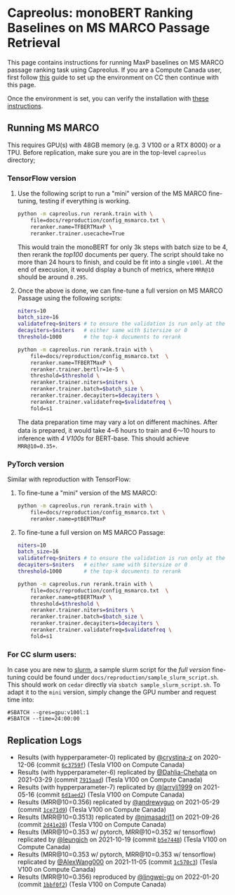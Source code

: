 # Capreolus: monoBERT Ranking Baselines on MS MARCO Passage Retrieval 

This page contains instructions for running MaxP baselines on MS MARCO passage ranking task using Capreolus.
If you are a Compute Canada user, 
first follow [this](../setup/setup-cc.md) guide to set up the environment on CC then continue with this page.

Once the environment is set, you can verify the installation with [these instructions](./PARADE.md#testing-installation).

## Running MS MARCO 
This requires GPU(s) with 48GB memory (e.g. 3 V100 or a RTX 8000) or a TPU. Before replication, make sure you are in the top-level `capreolus` directory;
### TensorFlow version 
1. Use the following script to run a "mini" version of the MS MARCO fine-tuning, testing if everything is working. 
    ```bash
    python -m capreolus.run rerank.train with \
        file=docs/reproduction/config_msmarco.txt \
        reranker.name=TFBERTMaxP \
        reranker.trainer.usecache=True
    ``` 
    This would train the monoBERT for only 3k steps with batch size to be 4, then rerank the *top100* documents per query. 
    The script should take no more than 24 hours to finish, and could be fit into a single `v100l`.
    At the end of execusion, it would display a bunch of metrics, where `MRR@10` should be around `0.295`.

3. Once the above is done, we can fine-tune a full version on MS MARCO Passage using the following scripts: 
    ```bash
    niters=10
    batch_size=16
    validatefreq=$niters # to ensure the validation is run only at the end of training
    decayiters=$niters   # either same with $itersize or 0
    threshold=1000       # the top-k documents to rerank

    python -m capreolus.run rerank.train with \
        file=docs/reproduction/config_msmarco.txt  \
        reranker.name=TFBERTMaxP \
        reranker.trainer.bertlr=1e-5 \
        threshold=$threshold \
        reranker.trainer.niters=$niters \
        reranker.trainer.batch=$batch_size \
        reranker.trainer.decayiters=$decayiters \
        reranker.trainer.validatefreq=$validatefreq \
        fold=s1
    ```
    The data preparation time may vary a lot on different machines.
    After data is prepared, it would take 4~6 hours to train and 6～10 hours to inference with *4 V100s* for BERT-base. 
    This should achieve `MRR@10=0.35+`.

### PyTorch version 
Similar with reproduction with TensorFlow:
1. To fine-tune a "mini" version of the MS MARCO:
    ```bash
    python -m capreolus.run rerank.train with \
        file=docs/reproduction/config_msmarco.txt \
        reranker.name=ptBERTMaxP
    ``` 

2. To fine-tune a full version on MS MARCO Passage:
    ```bash
    niters=10
    batch_size=16
    validatefreq=$niters # to ensure the validation is run only at the end of training
    decayiters=$niters   # either same with $itersize or 0
    threshold=1000       # the top-k documents to rerank

    python -m capreolus.run rerank.train with \
        file=docs/reproduction/config_msmarco.txt  \
        reranker.name=ptBERTMaxP \
        threshold=$threshold \
        reranker.trainer.niters=$niters \
        reranker.trainer.batch=$batch_size \
        reranker.trainer.decayiters=$decayiters \
        reranker.trainer.validatefreq=$validatefreq \
        fold=s1
    ```

### For CC slurm users:
In case you are new to [slurm](https://slurm.schedmd.com/documentation.html), a sample slurm script for the *full version* fine-tuning could be found under `docs/reproduction/sample_slurm_script.sh`.
This should work on `cedar` directly via `sbatch sample_slurm_script.sh`.
To adapt it to the `mini` version, simply change the GPU number and request time into:
```
#SBATCH --gres=gpu:v100l:1
#SBATCH --time=24:00:00
``` 

## Replication Logs
+ Results (with hypperparameter-0) replicated by [@crystina-z](https://github.com/crystina-z) on 2020-12-06 (commit [`6c3759f`](https://github.com/crystina-z/capreolus-1/commit/6c3759fe620f18f8939670176a18c744752bc9240)) (Tesla V100 on Compute Canada)
+ Results (with hypperparameter-6) replicated by [@Dahlia-Chehata](https://github.com/Dahlia-Chehata) on 2021-03-29 (commit [`7915aad`](https://github.com/capreolus-ir/capreolus/commit/7915aad75406527a3b88498926cff85259808696)) (Tesla V100 on Compute Canada)
+ Results (with hypperparameter-7) replicated by [@larryli1999](https://github.com/larryli1999) on 2021-05-16 (commit [`6d1aed2`](https://github.com/capreolus-ir/capreolus/commit/6d1aed29de7828ceb94560a8bf7c87f1af5458b5)) (Tesla V100 on Compute Canada)
+ Results (MRR@10=0.356) replicated by [@andrewyguo](https://github.com/andrewyguo) on 2021-05-29 (commit [`1ce71d9`](https://github.com/capreolus-ir/capreolus/commit/1ce71d93ab5473b40d4ae02768fd053261b27320)) (Tesla V100 on Compute Canada)
+ Results (MRR@10=0.3513) replicated by [@nimasadri11](https://github.com/nimasadri11) on 2021-09-26 (commit [`2d41e28`](https://github.com/capreolus-ir/capreolus/commit/2d41e28092813c22bfa5e8e2a88ff3ca944a688a)) (Tesla V100 on Compute Canada)
+ Results (MRR@10=0.353 w/ pytorch, MRR@10=0.352 w/ tensorflow) replicated by [@leungjch](https://github.com/leungjch) on 2021-10-19 (commit [`b5e7448`](https://github.com/crystina-z/capreolus/commit/b5e7448ab88aea69ab0df0838424254d0a079e7b)) (Tesla V100 on Compute Canada)
+ Results (MRR@10=0.353 w/ pytorch, MRR@10=0.353 w/ tensorflow) replicated by [@AlexWang000](https://github.com/AlexWang000) on 2021-11-05 (commit [`1c570c3`](https://github.com/crystina-z/capreolus/commit/1c570c34630a984ccff3843d89223effa5d48aba)) (Tesla V100 on Compute Canada)
+ Results (MRR@10=0.356) reproduced by [@lingwei-gu](https://github.com/lingwei-gu) on 2022-01-20 (commit [`1bbf0f2`](https://github.com/capreolus-ir/capreolus/commit/1bbf0f295b09774e2fb2a1db7dfddef88adec7be)) (Tesla V100 on Compute Canada)